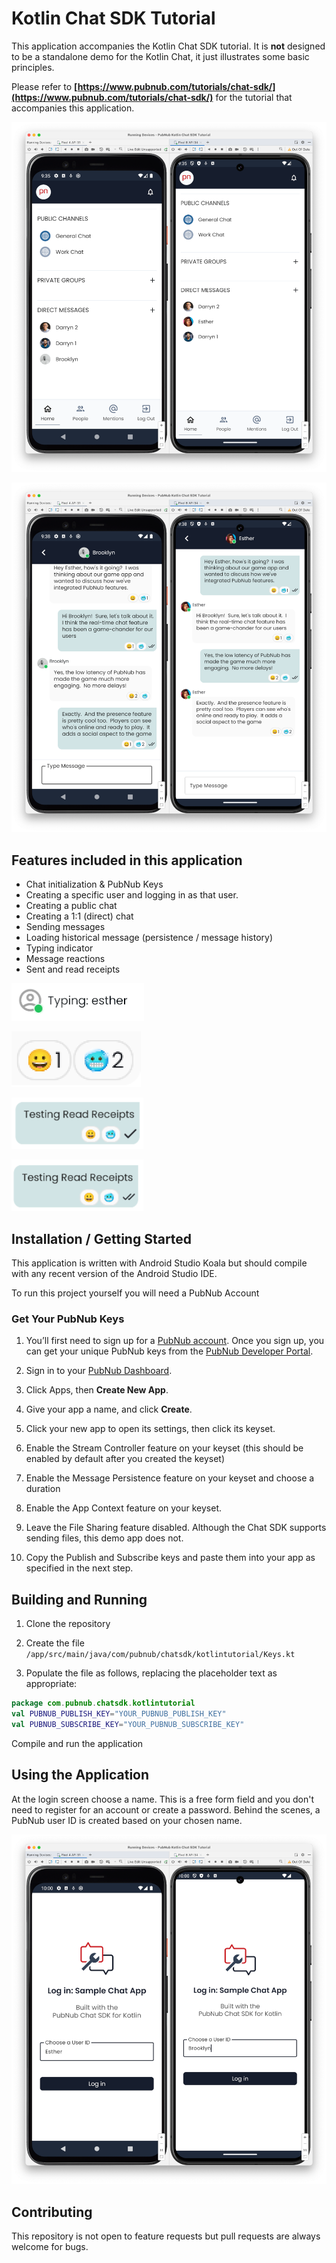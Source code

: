 # Kotlin Chat SDK Tutorial

This application accompanies the Kotlin Chat SDK tutorial.  It is **not** designed to be a standalone demo for the Kotlin Chat, it just illustrates some basic principles.

Please refer to **[https://www.pubnub.com/tutorials/chat-sdk/](https://www.pubnub.com/tutorials/chat-sdk/)** for the tutorial that accompanies this application.

![Screenshot](./media/screen01.png)

![Screenshot](./media/screen03.png)

## Features included in this application

- Chat initialization & PubNub Keys
- Creating a specific user and logging in as that user.
- Creating a public chat
- Creating a 1:1 (direct) chat
- Sending messages
- Loading historical message (persistence / message history)
- Typing indicator
- Message reactions
- Sent and read receipts

![Screenshot](./media/typing.png)

![Screenshot](./media/actions02.png)

![Screenshot](./media/receipts-sent.png)

![Screenshot](./media/receipts-read.png)

## Installation / Getting Started

This application is written with Android Studio Koala but should compile with any recent version of the Android Studio IDE.

To run this project yourself you will need a PubNub Account

### Get Your PubNub Keys

1. You’ll first need to sign up for a [PubNub account](https://admin.pubnub.com/signup/). Once you sign up, you can get your unique PubNub keys from the [PubNub Developer Portal](https://admin.pubnub.com/).

1. Sign in to your [PubNub Dashboard](https://admin.pubnub.com/).

1. Click Apps, then **Create New App**.

1. Give your app a name, and click **Create**.

1. Click your new app to open its settings, then click its keyset.

1. Enable the Stream Controller feature on your keyset (this should be enabled by default after you created the keyset)

1. Enable the Message Persistence feature on your keyset and choose a duration

1. Enable the App Context feature on your keyset.

1. Leave the File Sharing feature disabled.  Although the Chat SDK supports sending files, this demo app does not.

1. Copy the Publish and Subscribe keys and paste them into your app as specified in the next step.

## Building and Running

1. Clone the repository

1. Create the file `/app/src/main/java/com/pubnub/chatsdk/kotlintutorial/Keys.kt`

1. Populate the file as follows, replacing the placeholder text as appropriate:

```kotlin
package com.pubnub.chatsdk.kotlintutorial
val PUBNUB_PUBLISH_KEY="YOUR_PUBNUB_PUBLISH_KEY"
val PUBNUB_SUBSCRIBE_KEY="YOUR_PUBNUB_SUBSCRIBE_KEY"
```

Compile and run the application

## Using the Application

At the login screen choose a name.  This is a free form field and you don't need to register for an account or create a password.  Behind the scenes, a PubNub user ID is created based on your chosen name.

![Screenshot](./media/screen04.png)

## Contributing

This repository is not open to feature requests but pull requests are always welcome for bugs. 